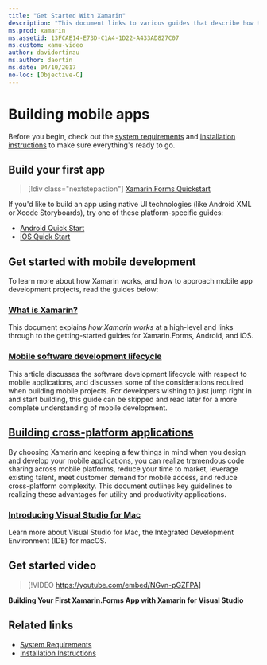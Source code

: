 ```yaml
---
title: "Get Started With Xamarin"
description: "This document links to various guides that describe how to get started with Xamarin development. The linked content discusses how to build a first app, and provides a general introduction to mobile development."
ms.prod: xamarin
ms.assetid: 13FCAE14-E73D-C1A4-1D22-A433AD827C07
ms.custom: xamu-video
author: davidortinau
ms.author: daortin
ms.date: 04/10/2017
no-loc: [Objective-C]
---
```


# Building mobile apps

Before you begin, check out the [system requirements](requirements.md)
and [installation instructions](~/get-started/installation/index.md) to make sure everything's
ready to go.

## Build your first app

> [!div class="nextstepaction"]
> [Xamarin.Forms Quickstart](~/get-started/quickstarts/app.md)

If you'd like to build an app using native UI technologies (like Android XML or Xcode Storyboards), try one of these platform-specific guides:

- [Android Quick Start](~/android/get-started/hello-android/hello-android-quickstart.md)
- [iOS Quick Start](~/ios/get-started/hello-ios/hello-ios-quickstart.md)

## Get started with mobile development

To learn more about how Xamarin works, and how to approach mobile app development projects,
read the guides below:

### [What is Xamarin?](~/cross-platform/get-started/introduction-to-mobile-development.md)

This document explains *how Xamarin works* at a high-level and links through to the getting-started guides for Xamarin.Forms, Android, and iOS.

### [Mobile software development lifecycle](~/cross-platform/get-started/introduction-to-mobile-sdlc.md)

This article discusses the software development lifecycle with respect to mobile applications, and discusses some of the considerations required when building mobile projects. For developers wishing to just jump right in and start building, this guide can be skipped and read later for a more complete understanding of mobile development.

## [Building cross-platform applications](~/cross-platform/app-fundamentals/building-cross-platform-applications/index.md)

By choosing Xamarin and keeping a few things in mind when you design and
develop your mobile applications, you can realize tremendous code sharing across
mobile platforms, reduce your time to market, leverage existing talent, meet
customer demand for mobile access, and reduce cross-platform
complexity. This document outlines key guidelines to realizing these
advantages for utility and productivity applications.

### [Introducing Visual Studio for Mac](/visualstudio/mac/)

Learn more about Visual Studio for Mac, the Integrated Development Environment (IDE) for macOS.

## Get started video

> [!VIDEO https://youtube.com/embed/NGvn-pGZFPA]

**Building Your First Xamarin.Forms App with Xamarin for Visual Studio**

## Related links

- [System Requirements](requirements.md)
- [Installation Instructions](~/get-started/installation/index.md)
